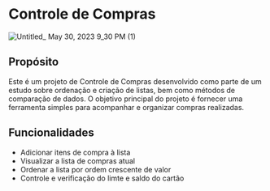 # Controle de Compras

![Untitled_ May 30, 2023 9_30 PM (1)](https://github.com/FabianeElla/ControleDeCompras/assets/124746177/5aebcbea-2a71-47c2-b5d7-c9b7d1605fc7)

## Propósito

Este é um projeto de Controle de Compras desenvolvido como parte de um estudo sobre ordenação e criação de listas, bem como métodos de comparação de dados. O objetivo principal do projeto é fornecer uma ferramenta simples para acompanhar e organizar compras realizadas.

## Funcionalidades

* Adicionar itens de compra à lista
* Visualizar a lista de compras atual
* Ordenar a lista por ordem crescente de valor
* Controle e verificação do limte e saldo do cartão


